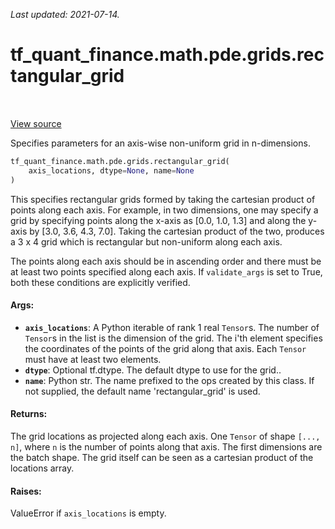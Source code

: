 <!--
This file is generated by a tool. Do not edit directly.
For open-source contributions the docs will be updated automatically.
-->

*Last updated: 2021-07-14.*

<div itemscope itemtype="http://developers.google.com/ReferenceObject">
<meta itemprop="name" content="tf_quant_finance.math.pde.grids.rectangular_grid" />
<meta itemprop="path" content="Stable" />
</div>

# tf_quant_finance.math.pde.grids.rectangular_grid

<!-- Insert buttons and diff -->

<table class="tfo-notebook-buttons tfo-api" align="left">
</table>

<a target="_blank" href="https://github.com/google/tf-quant-finance/blob/master/tf_quant_finance/math/pde/grids.py">View source</a>



Specifies parameters for an axis-wise non-uniform grid in n-dimensions.

```python
tf_quant_finance.math.pde.grids.rectangular_grid(
    axis_locations, dtype=None, name=None
)
```



<!-- Placeholder for "Used in" -->

This specifies rectangular grids formed by taking the cartesian product
of points along each axis. For example, in two dimensions, one may specify
a grid by specifying points along the x-axis as [0.0, 1.0, 1.3] and along the
y-axis by [3.0, 3.6, 4.3, 7.0]. Taking the cartesian product of the two,
produces a 3 x 4 grid which is rectangular but non-uniform along each axis.

The points along each axis should be in ascending order and there must be at
least two points specified along each axis. If `validate_args` is set to
True, both these conditions are explicitly verified.

#### Args:


* <b>`axis_locations`</b>: A Python iterable of rank 1 real `Tensor`s. The number of
  `Tensor`s in the list is the dimension of the grid. The i'th element
  specifies the coordinates of the points of the grid along that axis. Each
  `Tensor` must have at least two elements.
* <b>`dtype`</b>: Optional tf.dtype. The default dtype to use for the grid..
* <b>`name`</b>: Python str. The name prefixed to the ops created by this class. If not
  supplied, the default name 'rectangular_grid' is used.


#### Returns:

The grid locations as projected along each axis. One `Tensor` of shape
`[..., n]`, where `n` is the number of points along that axis. The first
dimensions are the batch shape. The grid itself can be seen as a cartesian
product of the locations array.



#### Raises:

ValueError if `axis_locations` is empty.
